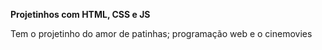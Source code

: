 **Projetinhos com HTML, CSS e JS**

Tem o projetinho do amor de patinhas; programação web e o cinemovies

